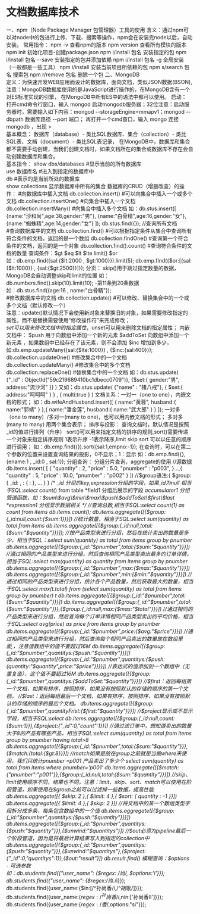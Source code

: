 # 文档数据库技术
一、npm（Node Package Manager 包管理器）工具的使用
		含义：通过npm可以对node中的包进行上传、下载、搜索等操作，npm会在安装完node以后，自动安装。
		常用指令：
				npm -v 查看npm的版本
				npm version 查看所有模块的版本
				npm init 初始化项目-创建package.json
				npm i/install 包名 安装指定的包
				npm i/install 包名 --save 安装指定的包并添加依赖
				npm i/install 包名 -g 全局安装（一般都是一些工具）
				npm i/install 安装当前项目所依赖的包
				npm s/search 包名 搜索包	
				npm r/remove 包名 删除一个包
二、MongoDB	
	定义：为快速开发WEB应用而设计的数据库，面向文档，类似JSON数据(BSON),注意：MongoDB数据库使用的是JavaScript进行操作的，在MongoDB含有一个对ES标准实现的引擎，
		在MongoDB中所有ES中的语法中都可以使用。
	启动：
		打开cmd命令行窗口，输入 mongod 启动mongodb服务器；32位注意：启动服务器时，需要输入如下内容：mongod --storageEngine=mmapv1；mongod --dbpath 数据库路径 --port 端口；
		再打开一个cmd窗口，输入 mongo 连接mongodb ，出现 >				  			  
	基本概念：
		数据库（database）- 类比SQL数据库、集合（collection）- 类比SQL表、文档（document）- 类比SQL表记录，
		在MongoDB中，数据库和集合都不需要手动创建，当我们创建文档时，如果文档所在的集合或数据库不存在会自动创建数据库和集合。				
	基本指令：
		show dbs/databases #显示当前的所有数据库				
		use 数据库名 #进入到指定的数据库中		
		db #表示的是当前所处的数据库				
		show collections 显示数据库中所有的集合
	数据库的CRUD（增删改查）的操作：
			#向数据库中插入文档
			 db.collection.insert() #可以向集合中插入一个或多个文档
			 db.collection.insertOne() #向集合中插入一个文档
			 db.collection.insertMany() #向集合中插入多个文档
			 如：db.stus.insert([
					{name:"沙和尚",age:38,gender:"男"},
					{name:"白骨精",age:16,gender:"女"},
					{name:"蜘蛛精",age:14,gender:"女"}
				]);
			 db.stus.find({}); //查询所有文档					
			#查询数据库中的文档
			 db.collection.find() #可以根据指定条件从集合中查询所有符合条件的文档，返回的是一个数组
			 db.collection.findOne() #查询第一个符合条件的文档，返回的是一个对象
			 db.collection.find().count() #查询符合条件的文档的数量
			 查询条件：$gt $eq $lt $lte limit() $or				
			 如：db.emp.find({sal:{$lt:2000 , $gt:1000}}).limit(5);
				 db.emp.find({$or:[{sal:{$lt:1000}} , {sal:{$gt:2500}}]});
			 分页：
			 skip()用于跳过指定数量的数据，MongoDB会自动调整skip和limit的位置
			 如：db.numbers.find().skip(10).limit(10); -第11条到20条数据	
			 如：db.stus.find({age:16 , name:"白骨精"});					
			#修改数据库中的文档
			 db.collection.update() #可以修改、替换集合中的一个或多个文档（默认修改一个）					
				注意：update()默认情况下会使用新对象来替换旧的对象，如果需要修改指定的属性，而不是替换需要使用“修改操作符”来完成修改；							
							$set 可以用来修改文档中的指定属性，$unset可以用来删除文档的指定属性；
							内嵌文档中：
							$push 用于向数组中添加一个新的元素
							$addToSet 向数组中添加一个新元素 ，如果数组中已经存在了该元素，则不会添加
							$inc 增加到多少，如:db.emp.updateMany({sal:{$lte:1000}} , {$inc:{sal:400}});						
			 db.collection.updateOne()	#修改集合中的一个文档					
			 db.collection.updateMany() #修改集合中的多个文档
			 db.collection.replaceOne() #替换集合中的一个文档
			 如：db.stus.update(
				{"_id" : ObjectId("59c219689410bc1dbecc0709")},
				{$set:{
					gender:"男",
					address:"流沙河"
				}}    
			 )
			 又如：db.stus.update(
					{"name" : "猪八戒"},					
					{
						$set:{
						address:"呵呵呵"
						}
					}  ,
					{
						multi:true
					}    
			 )	
    文档关系：一对一（one to one），内嵌文档的形式；
			 如：db.wifeAndHusband.insert([
					{
						name:"黄蓉",
						husband:{
							name:"郭靖"
						}
					},{
						name:"潘金莲",
						husband:{
							name:"武大郎"
						}
					}
				]);
			 一对多（one to many）/多对一(many to one)，也可以用内嵌文档的形式；
			 多对多(many to many) 用两个集合表示；
	排序与投影：
			查询文档时，默认情况是按照_id的值进行排列（升序）
			sort()可以用来指定文档的排序的规则,sort()需要传递一个对象来指定排序规则 1表示升序 -1表示降序,limit skip sort 可以以任意的顺序进行调用；
			如：db.emp.find({}).sort({sal:1,empno:-1});
			在查询时，可以在第二个参数的位置来设置查询结果的投影，0不显示；1：显示
			如：db.emp.find({},{ename:1 , _id:0 , sal:1});
	分组查询：
		分组分片查询，aggregate的使用
		//源数据
		db.items.insert( [
		  {
		   "quantity" : 2,
		   "price" : 5.0,
		   "pnumber" : "p003",
		  }...,{
		   "quantity" : 5,
		   "price" : 10.0,
		   "pnumber" : "p002"
		  }
		])    
		//$group语法:{ $group: { _id: <expression>, <field1>: { <accumulator1> : <expression1> }, ... } }
		/*
		 *_id 分组的key,expression分组的字段，如果_id为null 相当于SQL:select count(*) from table
		 *field1 分组后展示的字段
		 *accumulator1 分组管道函数，如：$sum\$avg\$min\$max\$push\$addToSet\$first\$last
		 *expression1  分组显示数据相关
		 */	
		//查询总数,相当于SQL:select count(1) as count from items
		db.items.count();
		db.items.aggregate([{$group:{_id:null,count:{$sum:1}}}])
		//统计数量，相当于SQL:select sum(quantity) as total  from  items
		db.items.aggregate([{$group:{_id:null,total:{$sum:"$quantity"}}}]);
		//按产品类型来进行分组，然后在统计卖出的数量是多少，相当于SQL：select sum(quantity) as total from  items  group by pnumber
		db.items.aggregate([{$group:{_id:"$pnumber",total:{$sum:"$quantity"}}}])
		//通过相同的产品类型来进行分组，然后查询相同产品类型卖出最多的订单详情，相当于SQL:select max(quantity) as quantity from  items  group by pnumber
		db.items.aggregate([{$group:{_id:"$pnumber",max:{$max:"$quantity"}}}])
		db.items.aggregate([{$group:{_id:"$pnumber",min:{$min:"$quantity"}}}])
		//通过相同的产品类型来进行分组，统计各个产品数量，然后获取最大的数量，相当于SQL:select max(t.total) from (select sum(quantity) as total from  items  group by pnumber) t
		db.items.aggregate([{$group:{_id:"$pnumber",total:{$sum:"$quantity"}}}])
		db.items.aggregate([{$group:{_id:"$pnumber",total:{$sum:"$quantity"}}},{$group:{_id:null,max:{$max:"$total"}}}])
		//通过相同的产品类型来进行分组，然后查询每个订单详情相同产品类型卖出的平均价格，相当于SQL:select avg(price) as price from  items  group by pnumber
		db.items.aggregate([{$group:{_id:"$pnumber",price:{$avg:"$price"}}}])
		//通过相同的产品类型来进行分组，然后查询每个相同产品卖出的数量放在数组里面,，注意值数组中的值不要超过16M
		db.items.aggregate([{$group:{_id:"$pnumber",quantitys:{$push:"$quantity"}}}])
		db.items.aggregate([{$group:{_id:"$pnumber",quantitys:{$push:{quantity:"$quantity",price:"$price"}}}}])
		//表达式的值添加到一个数组中（无重复值），这个值不要超过16M
		db.items.aggregate([{$group:{_id:"$pnumber",quantitys:{$addToSet:"$quantity"}}}])
		//$first：返回每组第一个文档，如果有排序，按照排序，如果没有按照默认的存储的顺序的第一个文档。
		//$last：返回每组最后一个文档，如果有排序，按照排序，如果没有按照默认的存储的顺序的最后个文档。
		db.items.aggregate([{$group:{_id:"$pnumber",quantityFrist:{$first:"$quantity"}}}])
		//$project显示或不显示字段，相当于SQL:select
		db.items.aggregate([{$group:{_id:null,count:{$sum:1}}},{$project:{"_id":0,"count":1}}])
		//通过滤订单中，想知道卖出的数量大于8的产品有哪些产品，相当于SQL:select sum(quantity) as total from  items  group by pnumber having total>8   
		db.items.aggregate([{$group:{_id:"$pnumber",total:{$sum:"$quantity"}}},{$match:{total:{$gt:8}}}])
		//$match如果是放在$group之前就是当做where来使用，我们只统计pnumber =p001 产品卖出了多少个  select sum(quantity) as total from  items where pnumber='p001'
		db.items.aggregate([{$match:{"pnumber":"p001"}},{$group:{_id:null,total:{$sum:"$quantity"}}}])
		//$skip、$limit使用顺序不同，结果也不同，注意：$limit、$skip、$sort、$match可以使用在阶段管道，如果使用在$group之前可以过滤掉一些数据，提高性能
		db.items.aggregate([{ $skip: 2 },{ $limit: 4 },{ $sort: { quantity : -1 }}])
		db.items.aggregate([{ $limit: 4 },{ $skip: 2 }])
		//将文档中的某一个数组类型字段拆分成多条，每条包含数组中的一个值
		db.items.aggregate([{$group:{_id:"$pnumber",quantitys:{$push:"$quantity"}}}])
		db.items.aggregate([{$group:{_id:"$pnumber",quantitys:{$push:"$quantity"}}},{$unwind:"$quantitys"}])
		//$out必须为pipeline最后一个阶段管道，因为是将最后计算结果写入到指定的collection中
		db.items.aggregate([{$group:{_id:"$pnumber",quantitys:{$push:"$quantity"}}},{$unwind:"$quantitys"},{$project:{"_id":0,"quantitys":1}},{$out:"result"}])
		db.result.find()
	模糊查询：$options - 可选参数				  
		如：db.students.find({"user_name": {$regex: /尚/, $options:'i'}}); 
		   db.students.find({"user_name": {$regex:/尚.*/i}}); 
		   db.students.find({user_name:{$in:[/^孙尚香/i,/^胡歌/]}});
		   db.students.find({user_name:{$regex:/^孙尚香/i,$nin:['孙尚香II']}});
		   db.students.find({user_name:{$regex:/香/,$options:"si"}});	
		  